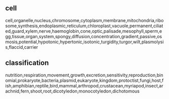 ## cell
cell,organelle,nucleus,chromosome,cytoplasm,membrane,mitochondria,ribosome,synthesis,endoplasmic,reticulum,chloroplast,vacuole,permanent,ciliated,guard,xylem,nerve,haemoglobin,cone,optic,palisade,mesophyll,sperm,egg,tissue,organ,system,spongy,diffusion,concentration,gradient,passive,osmosis,potential,hypotonic,hypertonic,isotonic,turgidity,turgor,wilt,plasmolysis,flaccid,carrier

## classification
nutrition,respiration,movement,growth,excretion,sensitivity,reproduction,binomial,prokaryote,bacteria,plasmid,eukaryote,kingdom,protoctist,fungi,host,fish,amphibian,reptile,bird,mammal,arthropod,crustacean,myriapod,insect,arachnid,fern,shoot,root,dicotyledon,monocotyledon,dichotomous